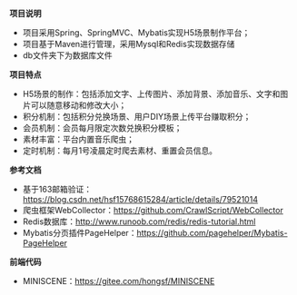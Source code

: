 <p><strong>项目说明</strong></p>
<ul>
    <li>项目采用Spring、SpringMVC、Mybatis实现H5场景制作平台；</li>
    <li>项目基于Maven进行管理，采用Mysql和Redis实现数据存储</li>
    <li>db文件夹下为数据库文件</li>
</ul>
<p><strong>项目特点</strong></p>
<ul>
    <li>H5场景的制作：包括添加文字、上传图片、添加背景、添加音乐、文字和图片可以随意移动和修改大小；</li>
    <li>积分机制：包括积分兑换场景、用户DIY场景上传平台赚取积分；</li>
    <li>会员机制：会员每月限定次数兑换积分模板；</li>
    <li>素材丰富：平台内置音乐爬虫；</li>
    <li>定时机制：每月1号凌晨定时爬去素材、重置会员信息。</li> 
</ul>
<p><strong>参考文档</strong></p>
<ul>
    <li>基于163邮箱验证：<a href="https://blog.csdn.net/hsf15768615284/article/details/79521014">https://blog.csdn.net/hsf15768615284/article/details/79521014</a></li>
    <li>爬虫框架WebCollector：<a href="https://github.com/CrawlScript/WebCollector">https://github.com/CrawlScript/WebCollector</a></li>
    <li>Redis数据库：<a href="http://www.runoob.com/redis/redis-tutorial.html">http://www.runoob.com/redis/redis-tutorial.html</a></li>
    <li>Mybatis分页插件PageHelper：<a href="https://github.com/pagehelper/Mybatis-PageHelper">https://github.com/pagehelper/Mybatis-PageHelper</a></li>
</ul>
<p><strong>前端代码</strong></p>
<ul>
    <li>MINISCENE：<a href="https://gitee.com/hongsf/MINISCENE">https://gitee.com/hongsf/MINISCENE</a></li>
</ul>